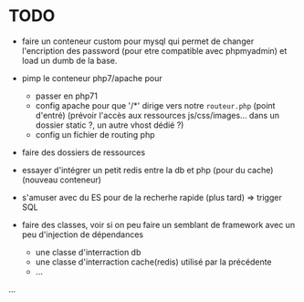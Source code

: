 # TODO

* faire un conteneur custom pour mysql qui permet de changer l'encription des password (pour etre compatible avec phpmyadmin) et load un dumb de la base.

* pimp le conteneur php7/apache pour
    * passer en php71
    * config apache pour que '/\*' dirige vers notre `routeur.php` (point d'entré) (prévoir l'accès aux ressources js/css/images... dans un dossier static ?, un autre vhost dédié ?)
    * config un fichier de routing php
* faire des dossiers de ressources
* essayer d'intégrer un petit redis entre la db et php (pour du cache) (nouveau conteneur)
* s'amuser avec du ES pour de la recherhe rapide (plus tard) => trigger SQL
* faire des classes, voir si on peu faire un semblant de framework avec un peu d'injection de dépendances
    * une classe d'interraction db
    * une classe d'interraction cache(redis) utilisé par la précédente
    * ...

...  
